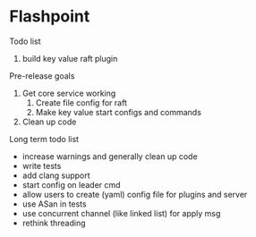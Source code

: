 # Flashpoint

Todo list

1. build key value raft plugin

Pre-release goals

1. Get core service working
    1. Create file config for raft
    2. Make key value start configs and commands
2. Clean up code

Long term todo list

* increase warnings and generally clean up code
* write tests
* add clang support
* start config on leader cmd
* allow users to create (yaml) config file for plugins and server
* use ASan in tests
* use concurrent channel (like linked list) for apply msg
* rethink threading